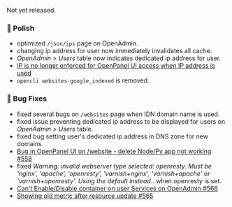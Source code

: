 Not yet released.

### 💅 Polish
- optimized `/json/ips` page on OpenAdmin.
- changing ip address for user now immediately invalidates all cache.
- *OpenAdmin > Users* table now indicates dedicated ip address for user.
- [IP is no longer enforced for OpenPanel UI access when IP address is used](https://github.com/stefanpejcic/OpenPanel/discussions/553#discussioncomment-13733616)
- `opencli websites-google_indexed` is removed.


### 🐛 Bug Fixes
- fixed several bugs on `/websites` page when IDN domain name is used.
- fixed issue preventing dedicated ip address to be displayed for users on *OpenAdmin > Users* table.
- fixed bug setting user's dedicated ip address in DNS zone for new domains.
- [Bug in OpenPanel UI on /website - delete Node/Py app not working #558](https://github.com/stefanpejcic/OpenPanel/issues/558)
- fixed *Warning: invalid webserver type selected: openresty. Must be 'nginx', 'apache', 'openresty', 'varnish+nginx', 'varnish+apache' or 'varnish+openresty'. Using the default instead..* when openresty is set.
- [Can't Enable/Disable container on user Services on OpenAdmin #566](https://github.com/stefanpejcic/OpenPanel/issues/566)
- [Showing old metric after resource update #565](https://github.com/stefanpejcic/OpenPanel/issues/565)
